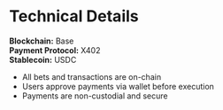 # Technical Details

**Blockchain:** Base  
**Payment Protocol:** X402  
**Stablecoin:** USDC  

- All bets and transactions are on-chain  
- Users approve payments via wallet before execution  
- Payments are non-custodial and secure
